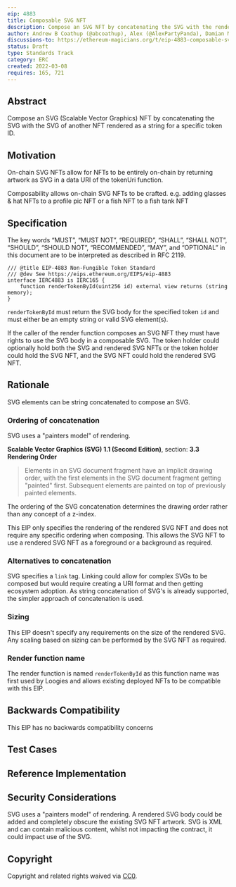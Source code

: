 ```yaml
---
eip: 4883
title: Composable SVG NFT
description: Compose an SVG NFT by concatenating the SVG with the rendered SVG of another NFT.
author: Andrew B Coathup (@abcoathup), Alex (@AlexPartyPanda), Damian Martinelli (@damianmarti), blockdev (@0xbok), Austin Griffith (@austintgriffith)
discussions-to: https://ethereum-magicians.org/t/eip-4883-composable-svg-nft/8765
status: Draft
type: Standards Track
category: ERC
created: 2022-03-08
requires: 165, 721
---
```


## Abstract
Compose an SVG (Scalable Vector Graphics) NFT by concatenating the SVG with the SVG of another NFT rendered as a string for a specific token ID.

## Motivation
On-chain SVG NFTs allow for NFTs to be entirely on-chain by returning artwork as SVG in a data URI of the tokenUri function.  

Composability allows on-chain SVG NFTs to be crafted. e.g. adding glasses & hat NFTs to a profile pic NFT or a fish NFT to a fish tank NFT

## Specification
The key words “MUST”, “MUST NOT”, “REQUIRED”, “SHALL”, “SHALL NOT”, “SHOULD”, “SHOULD NOT”, “RECOMMENDED”, “MAY”, and “OPTIONAL” in this document are to be interpreted as described in RFC 2119.

```solidity
/// @title EIP-4883 Non-Fungible Token Standard
/// @dev See https://eips.ethereum.org/EIPS/eip-4883
interface IERC4883 is IERC165 {
    function renderTokenById(uint256 id) external view returns (string memory);
}
```

`renderTokenById` must return the SVG body for the specified token `id` and must either be an empty string or valid SVG element(s).

If the caller of the render function composes an SVG NFT they must have rights to use the SVG body in a composable SVG.  The token holder could optionally hold both the SVG and rendered SVG NFTs or the token holder could hold the SVG NFT, and the SVG NFT could hold the rendered SVG NFT.  

## Rationale
SVG elements can be string concatenated to compose an SVG.

### Ordering of concatenation

SVG uses a "painters model" of rendering.  

**Scalable Vector Graphics (SVG) 1.1 (Second Edition)**, section: **3.3 Rendering Order**
>Elements in an SVG document fragment have an implicit drawing order, with the first elements in the SVG document fragment getting "painted" first. Subsequent elements are painted on top of previously painted elements.

The ordering of the SVG concatenation determines the drawing order rather than any concept of a z-index.  

This EIP only specifies the rendering of the rendered SVG NFT and does not require any specific ordering when composing.  This allows the SVG NFT to use a rendered SVG NFT as a foreground or a background as required. 

### Alternatives to concatenation
SVG specifies a `link` tag.  Linking could allow for complex SVGs to be composed but would require creating a URI format and then getting ecosystem adoption.  As string concatenation of SVG's is already supported, the simpler approach of concatenation is used.  

### Sizing

This EIP doesn't specify any requirements on the size of the rendered SVG.  Any scaling based on sizing can be performed by the SVG NFT as required.

### Render function name

The render function is named `renderTokenById` as this function name was first used by Loogies and allows existing deployed NFTs to be compatible with this EIP.

## Backwards Compatibility
This EIP has no backwards compatibility concerns

## Test Cases

## Reference Implementation

## Security Considerations
SVG uses a "painters model" of rendering.  A rendered SVG body could be added and completely obscure the existing SVG NFT artwork.
SVG is XML and can contain malicious content, whilst not impacting the contract, it could impact use of the SVG.

## Copyright
Copyright and related rights waived via [CC0](../LICENSE.md).
